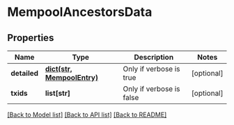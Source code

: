 # MempoolAncestorsData

## Properties
Name | Type | Description | Notes
------------ | ------------- | ------------- | -------------
**detailed** | [**dict(str, MempoolEntry)**](MempoolEntry.md) | Only if verbose is true | [optional] 
**txids** | **list[str]** | Only if verbose is false | [optional] 

[[Back to Model list]](../README.md#documentation-for-models) [[Back to API list]](../README.md#documentation-for-api-endpoints) [[Back to README]](../README.md)


